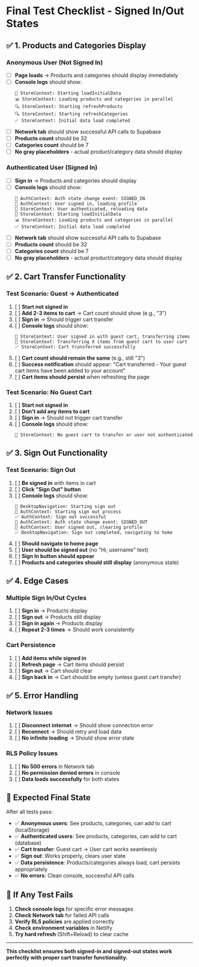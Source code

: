 # Final Test Checklist - Signed In/Out States

## ✅ **1. Products and Categories Display**

### **Anonymous User (Not Signed In)**
- [ ] **Page loads** → Products and categories should display immediately
- [ ] **Console logs** should show:
  ```
  🚀 StoreContext: Starting loadInitialData
  📊 StoreContext: Loading products and categories in parallel
  🔍 StoreContext: Starting refreshProducts
  🔍 StoreContext: Starting refreshCategories
  ✅ StoreContext: Initial data load completed
  ```
- [ ] **Network tab** should show successful API calls to Supabase
- [ ] **Products count** should be 32
- [ ] **Categories count** should be 7
- [ ] **No gray placeholders** - actual product/category data should display

### **Authenticated User (Signed In)**
- [ ] **Sign in** → Products and categories should display
- [ ] **Console logs** should show:
  ```
  🔄 AuthContext: Auth state change event: SIGNED_IN
  👤 AuthContext: User signed in, loading profile
  🔄 StoreContext: User authenticated, reloading data
  🚀 StoreContext: Starting loadInitialData
  📊 StoreContext: Loading products and categories in parallel
  ✅ StoreContext: Initial data load completed
  ```
- [ ] **Network tab** should show successful API calls to Supabase
- [ ] **Products count** should be 32
- [ ] **Categories count** should be 7
- [ ] **No gray placeholders** - actual product/category data should display

## ✅ **2. Cart Transfer Functionality**

### **Test Scenario: Guest → Authenticated**
1. [ ] **Start not signed in**
2. [ ] **Add 2-3 items to cart** → Cart count should show (e.g., "3")
3. [ ] **Sign in** → Should trigger cart transfer
4. [ ] **Console logs** should show:
   ```
   🛒 StoreContext: User signed in with guest cart, transferring items
   🛒 StoreContext: Transferring X items from guest cart to user cart
   ✅ StoreContext: Cart transferred successfully
   ```
5. [ ] **Cart count should remain the same** (e.g., still "3")
6. [ ] **Success notification** should appear: "Cart transferred - Your guest cart items have been added to your account"
7. [ ] **Cart items should persist** when refreshing the page

### **Test Scenario: No Guest Cart**
1. [ ] **Start not signed in**
2. [ ] **Don't add any items to cart**
3. [ ] **Sign in** → Should not trigger cart transfer
4. [ ] **Console logs** should show:
   ```
   🛒 StoreContext: No guest cart to transfer or user not authenticated
   ```

## ✅ **3. Sign Out Functionality**

### **Test Scenario: Sign Out**
1. [ ] **Be signed in** with items in cart
2. [ ] **Click "Sign Out" button**
3. [ ] **Console logs** should show:
   ```
   🚪 DesktopNavigation: Starting sign out
   🚪 AuthContext: Starting sign out process
   ✅ AuthContext: Sign out successful
   🔄 AuthContext: Auth state change event: SIGNED_OUT
   🚪 AuthContext: User signed out, clearing profile
   ✅ DesktopNavigation: Sign out completed, navigating to home
   ```
4. [ ] **Should navigate to home page**
5. [ ] **User should be signed out** (no "Hi, username" text)
6. [ ] **Sign In button should appear**
7. [ ] **Products and categories should still display** (anonymous state)

## ✅ **4. Edge Cases**

### **Multiple Sign In/Out Cycles**
1. [ ] **Sign in** → Products display
2. [ ] **Sign out** → Products still display
3. [ ] **Sign in again** → Products display
4. [ ] **Repeat 2-3 times** → Should work consistently

### **Cart Persistence**
1. [ ] **Add items while signed in**
2. [ ] **Refresh page** → Cart items should persist
3. [ ] **Sign out** → Cart should clear
4. [ ] **Sign back in** → Cart should be empty (unless guest cart transfer)

## ✅ **5. Error Handling**

### **Network Issues**
1. [ ] **Disconnect internet** → Should show connection error
2. [ ] **Reconnect** → Should retry and load data
3. [ ] **No infinite loading** → Should show error state

### **RLS Policy Issues**
1. [ ] **No 500 errors** in Network tab
2. [ ] **No permission denied errors** in console
3. [ ] **Data loads successfully** for both states

## 🎯 **Expected Final State**

After all tests pass:
- ✅ **Anonymous users**: See products, categories, can add to cart (localStorage)
- ✅ **Authenticated users**: See products, categories, can add to cart (database)
- ✅ **Cart transfer**: Guest cart → User cart works seamlessly
- ✅ **Sign out**: Works properly, clears user state
- ✅ **Data persistence**: Products/categories always load, cart persists appropriately
- ✅ **No errors**: Clean console, successful API calls

## 🚨 **If Any Test Fails**

1. **Check console logs** for specific error messages
2. **Check Network tab** for failed API calls
3. **Verify RLS policies** are applied correctly
4. **Check environment variables** in Netlify
5. **Try hard refresh** (Shift+Reload) to clear cache

---

**This checklist ensures both signed-in and signed-out states work perfectly with proper cart transfer functionality.**
